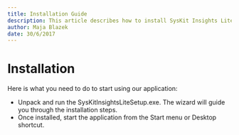 ```yaml
---
title: Installation Guide
description: This article describes how to install SysKit Insights Lite.
author: Maja Blazek
date: 30/6/2017
---
```


# Installation

Here is what you need to do to start using our application:

* Unpack and run the SysKitInsightsLiteSetup.exe. The wizard will guide you through the installation steps.
* Once installed, start the application from the Start menu or Desktop shortcut.

